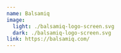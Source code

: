 ```yaml
---
name: Balsamiq
image:
  light: ./balsamiq-logo-screen.svg
  dark: ./balsamiq-logo-screen.svg
link: https://balsamiq.com/
---
```


